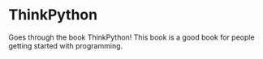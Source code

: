 # ThinkPython
Goes through the book ThinkPython!
This book is a good book for people getting started with programming.
